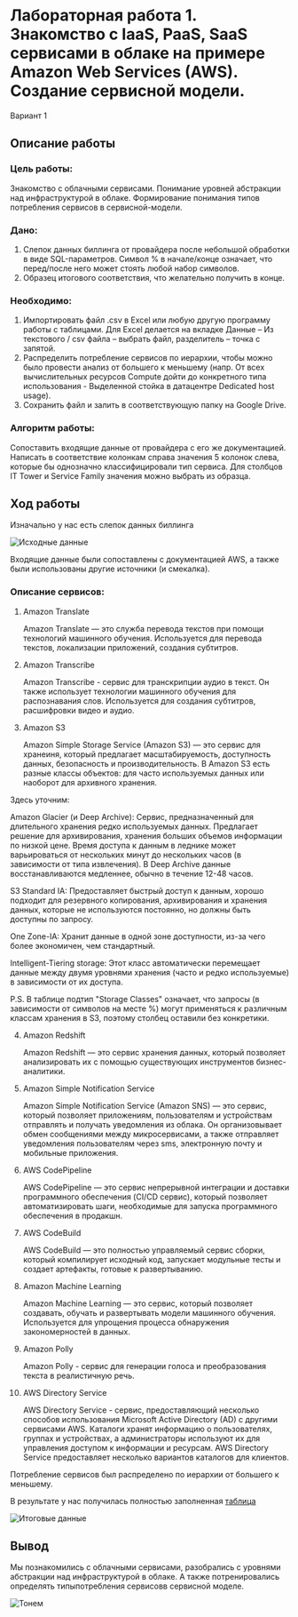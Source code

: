 # Лабораторная работа 1. Знакомство с IaaS, PaaS, SaaS сервисами в облаке на примере Amazon Web Services (AWS). Создание сервисной модели.

Вариант 1

## Описание работы

### Цель работы:
Знакомство с облачными сервисами. Понимание уровней абстракции над инфраструктурой в облаке. Формирование понимания типов потребления сервисов в сервисной-модели.

### Дано: 
1. Слепок данных биллинга от провайдера после небольшой обработки в виде SQL-параметров. Символ % в начале/конце означает, что перед/после него может стоять любой набор символов.
2. Образец итогового соответствия, что желательно получить в конце.  
### Необходимо: 
1. Импортировать файл .csv в Excel или любую другую программу работы с таблицами. Для Excel делается на вкладке Данные – Из текстового / csv файла – выбрать файл, разделитель – точка с запятой.
2. Распределить потребление сервисов по иерархии, чтобы можно было провести анализ от большего к меньшему (напр. От всех вычислительных ресурсов Compute дойти до конкретного типа использования - Выделенной стойка в датацентре Dedicated host usage).
3. Сохранить файл и залить в соответствующую папку на Google Drive.

### Алгоритм работы:
Сопоставить входящие данные от провайдера с его же документацией. Написать в соответствие колонкам справа значения 5 колонок слева, которые бы однозначно классифицировали тип сервиса. Для столбцов IT Tower и Service Family значения можно выбрать из образца.

## Ход работы

Изначально у нас есть слепок данных биллинга

![Исходные данные](https://github.com/paltovkletku/babaiki_devops_clouds/blob/main/Clouds/Lab1/media/%D0%B8%D1%81%D1%85%D0%BE%D0%B4%D0%BD%D1%8B%D0%B5.png)


Входящие данные были сопоставлены с документацией AWS, а также были использованы другие источники (и смекалка).

### Описание сервисов:

1. Amazon Translate

   Amazon Translate — это служба перевода текстов при помощи технологий машинного обучения. Используется для перевода текстов, локализации приложений, создания субтитров. 

2. Amazon Transcribe

   Amazon Transcribe - сервис для транскрипции аудио в текст. Он также использует технологии машинного обучения для распознавания слов. Используется для создания субтитров, расшифровки видео и аудио.
   
4. Amazon S3

   Amazon Simple Storage Service (Amazon S3) — это сервис для хранеиня, который предлагает масштабируемость, доступность данных, безопасность и производительность. В Amazon S3 есть разные классы объектов: для часто используемых данных или наоборот для архивного хранения.

Здесь уточним:

   Amazon Glacier (и Deep Archive): Сервис, предназначенный для длительного хранения редко используемых данных. Предлагает решение для архивирования, хранения больших объемов информации по низкой цене. Время доступа к данным в леднике может варьироваться от нескольких минут до нескольких часов (в зависимости от типа извлечения). В Deep Archive данные восстанавливаются медленнее, обычно в течение 12-48 часов.

   S3 Standard IA: Предоставляет быстрый доступ к данным, хорошо подходит для резервного копирования, архивирования и хранения данных, которые не используются постоянно, но должны быть доступны по запросу.

   One Zone-IA: Хранит данные в одной зоне доступности, из-за чего более экономичен, чем стандартный.

   Intelligent-Tiering storage: Этот класс автоматически перемещает данные между двумя уровнями хранения (часто и редко используемые) в зависимости от их доступа.

   P.S. В таблице подтип "Storage Classes" означает, что запросы (в зависимости от символов на месте %) могут применяться к различным классам хранения в S3, поэтому столбец оставили без конкретики.

4. Amazon Redshift

   Amazon Redshift — это  сервис хранения данных, который позволяет анализировать их с помощью существующих инструментов бизнес-аналитики. 
   
5. Amazon Simple Notification Service

   Amazon Simple Notification Service (Amazon SNS) — это сервис, который позволяет приложениям, пользователям и устройствам отправлять и получать уведомления из облака. Он организовывает обмен сообщениями между микросервисами, а также отправляет уведомления пользователям через sms, электронную почту и мобильные приложения.
   
6. AWS CodePipeline

    AWS CodePipeline — это сервис непрерывной интеграции и доставки программного обеспечения (CI/CD сервис), который позволяет автоматизировать шаги, необходимые для запуска программного обеспечения в продакшн.
   
7. AWS CodeBuild

    AWS CodeBuild — это полностью управляемый сервис сборки, который компилирует исходный код, запускает модульные тесты и создает артефакты, готовые к развертыванию.
    
8. Amazon Machine Learning

   Amazon Machine Learning — это сервис, который позволяет создавать, обучать и развертывать модели машинного обучения. Используется для упрощения процесса обнаружения закономерностей в данных.
   
9. Amazon Polly
    
    Amazon Polly - сервис для генерации голоса и преобразования текста в реалистичную речь. 

11. AWS Directory Service

    AWS Directory Service - сервис, предоставляющий несколько способов использования Microsoft Active Directory (AD) с другими сервисами AWS. Каталоги хранят информацию о пользователях, группах и устройствах, а администраторы используют их для управления доступом к информации и ресурсам. AWS Directory Service предоставляет несколько вариантов каталогов для клиентов.

Потребление сервисов был распределено по иерархии от большего к меньшему.

В результате у нас получилась полностью заполненная [таблица](https://docs.google.com/spreadsheets/d/1FpPnP_CXwTCD8wx2skNZPr82IrqADqhgoea5a_wrjYI/edit?gid=0#gid=0) 

![Итоговые данные](https://github.com/paltovkletku/babaiki_devops_clouds/blob/main/Clouds/Lab1/media/image.png)

## Вывод

Мы познакомились с облачными сервисами, разобрались с уровнями абстракции над инфраструктурой в облаке. А также потренировались определять типыпотребления сервисовв сервисной моделе.

![Тонем](https://github.com/paltovkletku/babaiki_devops_clouds/blob/main/Clouds/Lab1/media/%D1%82%D0%BE%D0%BD%D0%B5%D0%BC.jpg)



